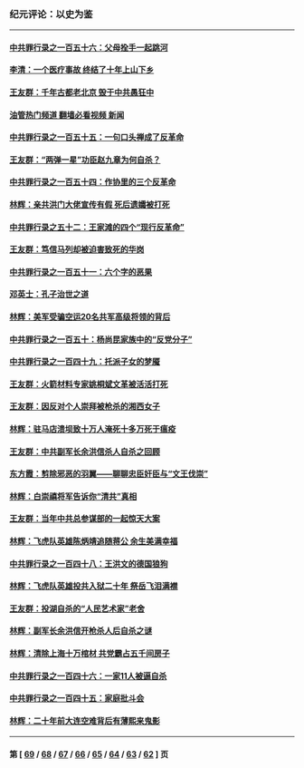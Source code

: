 ### 纪元评论：以史为鉴
---
#### [中共罪行录之一百五十六：父母拴手一起跳河](../../pages/nsc1028/n14063788.md?08310330) 
#### [李清：一个医疗事故 终结了十年上山下乡](../../pages/nsc1028/n14062776.md?08310330) 
#### [王友群：千年古都老北京 毁于中共愚狂中](../../pages/nsc1028/n14061802.md?08310330) 
#### [油管热门频道 翻墙必看视频 新闻](ok?08310330)
#### [中共罪行录之一百五十五：一句口头禅成了反革命](../../pages/nsc1028/n14060064.md?08310330) 
#### [王友群：“两弹一星”功臣赵九章为何自杀？](../../pages/nsc1028/n14059162.md?08310330) 
#### [中共罪行录之一百五十四：作协里的三个反革命](../../pages/nsc1028/n14058634.md?08310330) 
#### [林辉：亲共洪门大佬宣传有假 死后遗孀被打死](../../pages/nsc1028/n14057205.md?08310330) 
#### [中共罪行录之五十二：王家滩的四个“现行反革命”](../../pages/nsc1028/n14056387.md?08310330) 
#### [王友群：笃信马列却被迫害致死的华岗](../../pages/nsc1028/n14053972.md?08310330) 
#### [中共罪行录之一百五十一：六个字的恶果](../../pages/nsc1028/n14053129.md?08310330) 
#### [邓英士：孔子治世之道](../../pages/nsc1028/n14052210.md?08310330) 
#### [林辉：美军受骗空运20名共军高级将领的背后](../../pages/nsc1028/n14052185.md?08310330) 
#### [中共罪行录之一百五十：杨尚昆家族中的“反党分子”](../../pages/nsc1028/n14051396.md?08310330) 
#### [中共罪行录之一百四十九：托派子女的梦魇](../../pages/nsc1028/n14050027.md?08310330) 
#### [王友群：火箭材料专家姚桐斌文革被活活打死](../../pages/nsc1028/n14048805.md?08310330) 
#### [王友群：因反对个人崇拜被枪杀的湘西女子](../../pages/nsc1028/n14048288.md?08310330) 
#### [林辉：驻马店溃坝致十万人淹死十多万死于瘟疫](../../pages/nsc1028/n14048231.md?08310330) 
#### [王友群：中共副军长余洪信杀人自杀之回顾](../../pages/nsc1028/n14045464.md?08310330) 
#### [东方霞：剪除邪恶的羽翼——聊聊忠臣奸臣与“文王伐崇”](../../pages/nsc1028/n14045501.md?08310330) 
#### [林辉：白崇禧将军告诉你“清共”真相](../../pages/nsc1028/n14044216.md?08310330) 
#### [王友群：当年中共总参谋部的一起惊天大案](../../pages/nsc1028/n14043817.md?08310330) 
#### [林辉：飞虎队英雄陈炳靖追随蒋公 余生美满幸福](../../pages/nsc1028/n14042421.md?08310330) 
#### [中共罪行录之一百四十八：王洪文的德国狼狗](../../pages/nsc1028/n14042070.md?08310330) 
#### [林辉：飞虎队英雄投共入狱二十年 祭岳飞泪满襟](../../pages/nsc1028/n14041446.md?08310330) 
#### [王友群：投湖自杀的“人民艺术家”老舍](../../pages/nsc1028/n14038027.md?08310330) 
#### [林辉：副军长余洪信开枪杀人后自杀之谜](../../pages/nsc1028/n14037038.md?08310330) 
#### [林辉：清除上海十万棺材 共党霸占五千间房子](../../pages/nsc1028/n14033735.md?08310330) 
#### [中共罪行录之一百四十六：一家11人被逼自杀](../../pages/nsc1028/n14032932.md?08310330) 
#### [中共罪行录之一百四十五：家庭批斗会](../../pages/nsc1028/n14031487.md?08310330) 
#### [林辉：二十年前大连空难背后有薄熙来鬼影](../../pages/nsc1028/n14031069.md?08310330) 

---
#### 第 [ [69](./69.md?08310330) / [68](./68.md?08310330) / [67](./67.md?08310330) / [66](./66.md?08310330) / [65](./65.md?08310330) / [64](./64.md?08310330) / [63](./63.md?08310330) / [62](./62.md?08310330) ] 页

